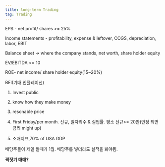 ```yaml
---
title: long-term Trading
tag: Trading
---
```


EPS - net profit/ shares >= 25%

Income statements -  profitability, expense & leftover, COGS, depreciation, labor, EBIT

Balance sheet -> where the company stands, net worth, share holder equity

EV/EBITDA <= 10

ROE- net income/ share holder equity(15~20%)

BEI(기대 인플레이션)

1. Invest public
2. know how they make money
3. resonable price



1. First Friday/per month. 신규, 일자리수 & 실업률. 평소 신규>= 20만(안정 되면 금리 might up)
2. 소매지표,70% of USA GDP

배당주들이 제일 쌀때가 1월. 배당주를 넣더라도 실적을 봐야됨.

**짝짓기 매매?**